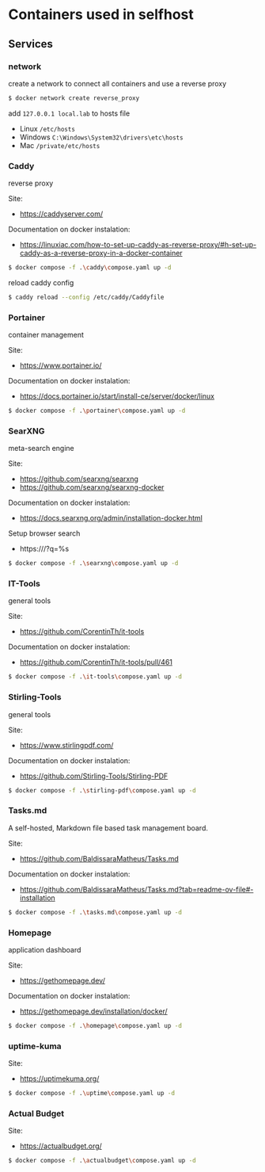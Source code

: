 # Containers used in selfhost

## Services
### network
create a network to connect all containers and use a reverse proxy

```bash
$ docker network create reverse_proxy
```

add `127.0.0.1 local.lab` to hosts file

- Linux `/etc/hosts`
- Windows `C:\Windows\System32\drivers\etc\hosts`
- Mac `/private/etc/hosts`

### Caddy
reverse proxy

Site:
- https://caddyserver.com/


Documentation on docker instalation:
- https://linuxiac.com/how-to-set-up-caddy-as-reverse-proxy/#h-set-up-caddy-as-a-reverse-proxy-in-a-docker-container

```bash
$ docker compose -f .\caddy\compose.yaml up -d
```

reload caddy config
```bash
$ caddy reload --config /etc/caddy/Caddyfile
```

### Portainer
container management

Site:
- https://www.portainer.io/

Documentation on docker instalation:
- https://docs.portainer.io/start/install-ce/server/docker/linux

```bash
$ docker compose -f .\portainer\compose.yaml up -d
```

### SearXNG
meta-search engine

Site:
- https://github.com/searxng/searxng
- https://github.com/searxng/searxng-docker

Documentation on docker instalation:
- https://docs.searxng.org/admin/installation-docker.html

Setup browser search
- https://<host ip>/?q=%s

```bash
$ docker compose -f .\searxng\compose.yaml up -d
```

### IT-Tools
general tools

Site:
- https://github.com/CorentinTh/it-tools

Documentation on docker instalation:
- https://github.com/CorentinTh/it-tools/pull/461

```bash
$ docker compose -f .\it-tools\compose.yaml up -d
```

### Stirling-Tools
general tools

Site:
- https://www.stirlingpdf.com/

Documentation on docker instalation:
- https://github.com/Stirling-Tools/Stirling-PDF

```bash
$ docker compose -f .\stirling-pdf\compose.yaml up -d
```

### Tasks.md
A self-hosted, Markdown file based task management board.

Site:
- https://github.com/BaldissaraMatheus/Tasks.md

Documentation on docker instalation:
- https://github.com/BaldissaraMatheus/Tasks.md?tab=readme-ov-file#-installation

```bash
$ docker compose -f .\tasks.md\compose.yaml up -d
```

### Homepage
application dashboard

Site:
- https://gethomepage.dev/

Documentation on docker instalation:
- https://gethomepage.dev/installation/docker/

```bash
$ docker compose -f .\homepage\compose.yaml up -d
```

### uptime-kuma

Site:
- https://uptimekuma.org/

```bash
$ docker compose -f .\uptime\compose.yaml up -d
```

### Actual Budget

Site:
- https://actualbudget.org/

```bash
$ docker compose -f .\actualbudget\compose.yaml up -d
```
